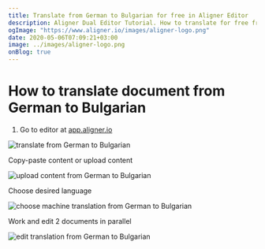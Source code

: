 ```yaml
---
title: Translate from German to Bulgarian for free in Aligner Editor
description: Aligner Dual Editor Tutorial. How to translate for free from German to Bulgarian. Aligner is multilingual document management platform. 
ogImage: "https://www.aligner.io/images/aligner-logo.png"
date: 2020-05-06T07:09:21+03:00
image: ../images/aligner-logo.png
onBlog: true
---
```


# How to translate document from German to Bulgarian

1. Go to editor at [app.aligner.io](https://app.aligner.io "Aligner App web page")

![translate from German to Bulgarian](../aligner-blank-editor.png "translate from German to Bulgarian")

Copy-paste content or upload content

![upload content from German to Bulgarian](../aligner-uploaded-document.png "upload content from German to Bulgarian")

Choose desired language

![choose machine translation from German to Bulgarian](../aligner-language-dropdown.png "choose machine translation from German to Bulgarian")

Work and edit 2 documents in parallel

![edit translation from German to Bulgarian](../aligner-double-sitded-editor.png "edit translation from German to Bulgarian")

